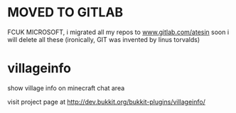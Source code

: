 # MOVED TO GITLAB
FCUK MICROSOFT, i migrated all my repos to www.gitlab.com/atesin soon i will delete all these (ironically, GIT was invented by linus torvalds)

# villageinfo
show village info on minecraft chat area

visit project page at http://dev.bukkit.org/bukkit-plugins/villageinfo/
